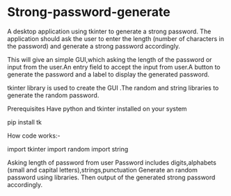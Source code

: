 # Strong-password-generate
A desktop application using tkinter to generate a strong password. The application should ask the user to enter the length (number of characters in the password) and generate a strong password accordingly.

This will give an simple GUI,which asking the length of the password or input from the user.An entry field to accept the input from user.A button to generate the password and a label to display the generated password.

tkinter library is used to create the GUI .The random and string libraries to generate the random password.

Prerequisites
Have python and tkinter installed on your system

pip install tk

How code works:-


import tkinter
import random
import string

Asking length of password from user
Password includes digits,alphabets (small and capital letters),strings,punctuation
Generate an random password using libraries.
Then output of the generated strong password accordingly.
